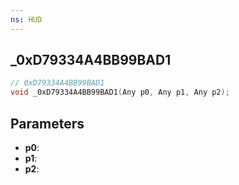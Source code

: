```yaml
---
ns: HUD
---
```

## _0xD79334A4BB99BAD1

```c
// 0xD79334A4BB99BAD1
void _0xD79334A4BB99BAD1(Any p0, Any p1, Any p2);
```

## Parameters
* **p0**:
* **p1**:
* **p2**:
